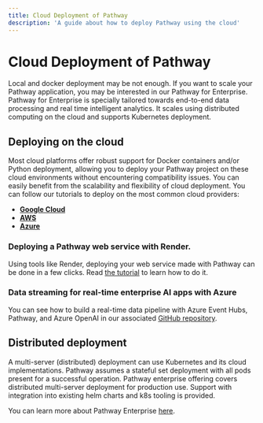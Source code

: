 ```yaml
---
title: Cloud Deployment of Pathway
description: 'A guide about how to deploy Pathway using the cloud'
---
```


# Cloud Deployment of Pathway

Local and docker deployment may be not enough.
If you want to scale your Pathway application, you may be interested in our Pathway for Enterprise.
Pathway for Enterprise is specially tailored towards end-to-end data processing and real time intelligent analytics.
It scales using distributed computing on the cloud and supports Kubernetes deployment.

## Deploying on the cloud
Most cloud platforms offer robust support for Docker containers and/or Python deployment, allowing you to deploy your Pathway project on these cloud environments without encountering compatibility issues.
You can easily benefit from the scalability and flexibility of cloud deployment.
You can follow our tutorials to deploy on the most common cloud providers:
 - [**Google Cloud**](/developers/user-guide/deployment/gcp-deploy)
 - [**AWS**](/developers/user-guide/deployment/aws-fargate-deploy)
 - [**Azure**](/developers/user-guide/deployment/azure-aci-deploy)



### Deploying a Pathway web service with Render.
Using tools like Render, deploying your web service made with Pathway can be done in a few clicks.
Read [the tutorial](/developers/user-guide/deployment/render-deploy) to learn how to do it.

### Data streaming for real-time enterprise AI apps with Azure
You can see how to build a real-time data pipeline with Azure Event Hubs, Pathway, and Azure OpenAI in our associated [GitHub repository](https://github.com/pathway-labs/azure-openai-real-time-data-app).

## Distributed deployment
A multi-server (distributed) deployment can use Kubernetes and its cloud implementations. Pathway assumes a stateful set deployment with all pods present for a successful operation. Pathway enterprise offering covers distributed multi-server deployment for production use. Support with integration into existing helm charts and k8s tooling is provided.

You can learn more about Pathway Enterprise [here](/pricing).
